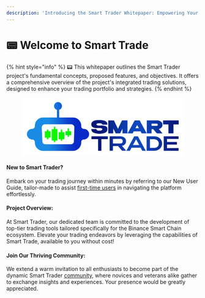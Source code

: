 ```yaml
---
description: 'Introducing the Smart Trader Whitepaper: Empowering Your Trading Journey'
---
```


# 📟 Welcome to Smart Trade

{% hint style="info" %}
📟 This whitepaper outlines the Smart Trader project's fundamental concepts, proposed features, and objectives. It offers a comprehensive overview of the project's integrated trading solutions, designed to enhance your trading portfolio and strategies.
{% endhint %}

<figure><img src=".gitbook/assets/smartlogo (2).png" alt=""><figcaption></figcaption></figure>

#### New to Smart Trader?&#x20;

Embark on your trading journey within minutes by referring to our New User Guide, tailor-made to assist [first-time users](group-1/first-time-user.md) in navigating the platform effortlessly.

#### Project Overview:&#x20;

At Smart Trader, our dedicated team is committed to the development of top-tier trading tools tailored specifically for the Binance Smart Chain ecosystem. Elevate your trading endeavors by leveraging the capabilities of Smart Trade, available to you without cost!

#### Join Our Thriving Community:&#x20;

We extend a warm invitation to all enthusiasts to become part of the dynamic Smart Trader  [community](faq/community.md), where novices and veterans alike gather to exchange insights and experiences. Your presence would be greatly appreciated.
